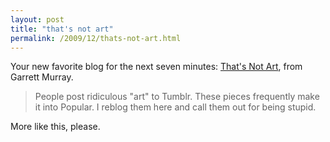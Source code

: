 ```yaml
---
layout: post
title: "that's not art"
permalink: /2009/12/thats-not-art.html
---
```


<p>Your new favorite blog for the next seven minutes:  <a href="http://pseudomeaningful.tumblr.com/">That&#39;s Not Art</a>, from Garrett Murray.</p>

<blockquote><p>People post ridiculous &quot;art&quot; to Tumblr.  These pieces frequently make it into Popular.  I reblog them here and call them out for being stupid.</p></blockquote>

<p>More like this, please.</p>


